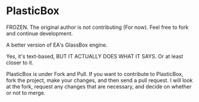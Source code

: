 PlasticBox
==========

FROZEN. The original author is not contributing (For now). Feel free to fork and continue development.

A better version of EA's GlassBox engine.

Yes, it's text-based, BUT IT ACTUALLY DOES WHAT IT SAYS. Or at least closer to it.

PlasticBox is under Fork and Pull. If you want to contribute to PlasticBox, fork the project, make your changes, and then send a pull request. I will look at the fork, request any changes that are necessary, and decide on whether or not to merge.
